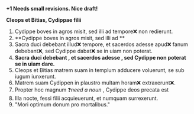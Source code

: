 **+1 Needs small revisions. Nice draft!**

**Cleops et Bitias, Cydippae filii**

1. Cydippe boves in agros misit, sed illi ad tempore❌ non redierunt. 
2. **Cydippe boves in agros misit, sed illi ad **
3. Sacra duci debebant illud❌ tempore, et sacerdos adesse apud❌ fanum debebant❌, sed Cydippe dabat❌ se in uiam non poterat. 
4. **Sacra duci debebant  , et sacerdos adesse  , sed Cydippe non poterat se in uiam dare.**
5. Cleops et Bitias matrem suam in templum adducere voluerunt, se sub iugum iunxerunt. 
6. Matrem suam Cydippen in plaustro multam horam❌ extraxerunt❌.
7. Propter hoc magnum ❓*need a noun* , Cydippe deos precata est 
8. Illa nocte, fessi filii acquieuerunt, et numquam surrexerunt.  
9. "Mori optimum donum pro mortalibus."
